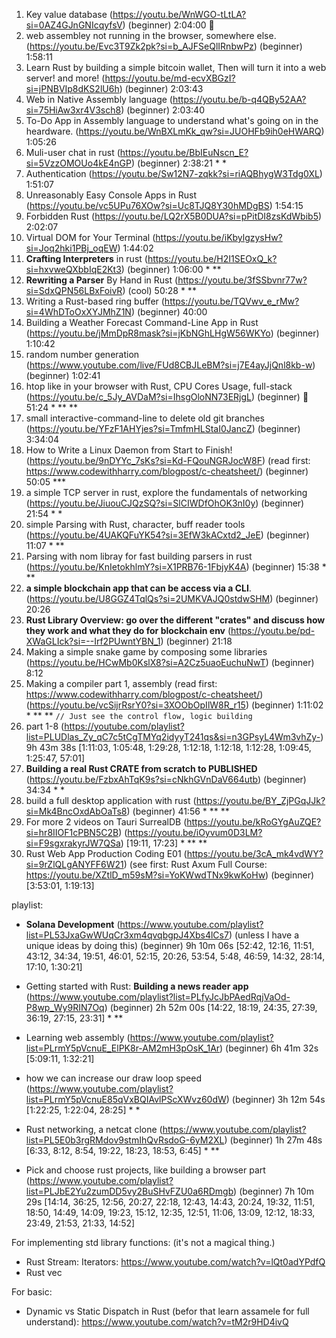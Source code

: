 1. Key value database (https://youtu.be/WnWGO-tLtLA?si=0AZ4GJnGNIcqyfsV) (beginner) 2:04:00 💛
2. web assembley not running in the browser, somewhere else. (https://youtu.be/Evc3T9Zk2pk?si=b_AJFSeQlIRnbwPz) (beginner) 1:58:11
3. Learn Rust by building a simple bitcoin wallet, Then will turn it into a web server! and more! (https://youtu.be/md-ecvXBGzI?si=jPNBVIp8dKS2lU6h) (beginner) 2:03:43
4. Web in Native Assembly language (https://youtu.be/b-q4QBy52AA?si=75HiAw3xr4V3sch8) (beginner) 2:03:40
5. To-Do App in Assembly language to understand what's going on in the heardware. (https://youtu.be/WnBXLmKk_qw?si=JUOHFb9ih0eHWARQ) 1:05:26
6. Muli-user chat in rust (https://youtu.be/BbIEuNscn_E?si=5VzzOMOUo4kE4nGP) (beginner) 2:38:21 * *
7. Authentication (https://youtu.be/Sw12N7-zqkk?si=riAQBhygW3Tdg0XL) 1:51:07
8. Unreasonably Easy Console Apps in Rust (https://youtu.be/vc5UPu76XOw?si=Uc8TJQ8Y30hMDgBS) 1:54:15
9. Forbidden Rust (https://youtu.be/LQ2rX5B0DUA?si=pPitDI8zsKdWbib5) 2:02:07
10. Virtual DOM for Your Terminal (https://youtu.be/iKbylgzysHw?si=Joq2hki1PBj_oqEW) 1:44:02
11. **Crafting Interpreters** in rust (https://youtu.be/H2I1SEOxQ_k?si=hxvweQXbbIqE2Kt3) (beginner) 1:06:00 * **
12. **Rewriting a Parser** By Hand in Rust (https://youtu.be/3fSSbvnr77w?si=SdxQPN56LBxFoivR) (cool) 50:28 * **
13. Writing a Rust-based ring buffer (https://youtu.be/TQVwv_e_rMw?si=4WhDToOxXYJMhZ1N) (beginner) 40:00
15. Building a Weather Forecast Command-Line App in Rust (https://youtu.be/jMmDpR8mask?si=jKbNGhLHgW56WKYo) (beginner) 1:10:42
16. random number generation (https://www.youtube.com/live/FUd8CBJLeBM?si=j7E4ayJjQnl8kb-w) (beginner) 1:02:41
17. htop like in your browser with Rust, CPU Cores Usage, full-stack (https://youtu.be/c_5Jy_AVDaM?si=IhsgOloNN73ERjgL) (beginner) 🤩 51:24 * ** **
18. small interactive-command-line to delete old git branches (https://youtu.be/YFzF1AHYjes?si=TmfmHLStaI0JancZ) (beginner) 3:34:04
19. How to Write a Linux Daemon from Start to Finish! (https://youtu.be/9nDYYc_7sKs?si=Kd-FQouNGRJocW8F) (read first: https://www.codewithharry.com/blogpost/c-cheatsheet/) (beginner) 50:05 ***
20. a simple TCP server in rust, explore the fundamentals of networking (https://youtu.be/JiuouCJQzSQ?si=SlCIWDfOhOK3nI0y) (beginner) 21:54 * *
21. simple Parsing with Rust, character, buff reader tools (https://youtu.be/4UAKQFuYK54?si=3EfW3kACxtd2_JeE) (beginner) 11:07 * **
22. Parsing with nom libray for fast building parsers in rust (https://youtu.be/KnIetokhlmY?si=X1PRB76-1FbjyK4A) (beginner) 15:38 * **
23. **a simple blockchain app that can be access via a CLI**. (https://youtu.be/U8GGZ4TqlQs?si=2UMKVAJQ0stdwSHM) (beginner) 20:26
24. **Rust Library Overview: go over the different "crates" and discuss how they work and what they do for blockchain env** (https://youtu.be/pd-XWaGLIck?si=--Irf2PUwntYBN_1) (beginner) 21:18
25. Making a simple snake game by composing some libraries (https://youtu.be/HCwMb0KslX8?si=A2Cz5uaoEuchuNwT) (beginner) 8:12
26. Making a compiler part 1, assembly (read first: https://www.codewithharry.com/blogpost/c-cheatsheet/) (https://youtu.be/vcSijrRsrY0?si=3XOObOpIlW8R_r15) (beginner) 1:11:02 * ** **  `// Just see the control flow, logic building`
27. part 1-8 (https://youtube.com/playlist?list=PLUDlas_Zy_qC7c5tCgTMYq2idyyT241qs&si=n3GPsyL4Wm3vhZy-) 9h 43m 38s [1:11:03, 1:05:48, 1:29:28, 1:12:18, 1:12:18, 1:12:28, 1:09:45, 1:25:47, 57:01]
28. **Building a real Rust CRATE from scratch to PUBLISHED** (https://youtu.be/FzbxAhTqK9s?si=cNkhGVnDaV664utb) (beginner) 34:34 * *
29. build a full desktop application with rust (https://youtu.be/BY_ZjPGqJJk?si=Mk4BncOxdAbOaTs8) (beginner) 41:56 * ** **
30. For more 2 videos on Tauri SurrealDB (https://youtu.be/kRoGYgAuZQE?si=hr8IIOF1cPBN5C2B) (https://youtu.be/iOyvum0D3LM?si=F9sgxrakyrJW7QSa) [19:11, 17:23] * ** **
31. Rust Web App Production Coding E01 (https://youtu.be/3cA_mk4vdWY?si=9rZlQLgANYFF6W21) (see first: Rust Axum Full Course: https://youtu.be/XZtlD_m59sM?si=YoKWwdTNx9kwKoHw) (beginner) [3:53:01, 1:19:13]

playlist:
- **Solana Development** (https://www.youtube.com/playlist?list=PL53JxaGwWUqCr3xm4qvqbgpJ4Xbs4lCs7) (unless I have a unique ideas by doing this) (beginner) 9h 10m 06s [52:42, 12:16, 11:51, 43:12, 34:34, 19:51, 46:01, 52:15, 20:26, 53:54, 5:48, 46:59, 14:32, 28:14, 17:10, 1:30:21]
- Getting started with Rust: **Building a news reader app** (https://www.youtube.com/playlist?list=PLfyJcJbPAedRqjVaOd-P8wp_Wy9RIN7Oq) (beginner) 2h 52m 00s [14:22, 18:19, 24:35, 27:39, 36:19, 27:15, 23:31] * **


- Learning web assembly (https://www.youtube.com/playlist?list=PLrmY5pVcnuE_ElPK8r-AM2mH3pOsK_1Ar) (beginner) 6h 41m 32s [5:09:11, 1:32:21]
- how we can increase our draw loop speed (https://www.youtube.com/playlist?list=PLrmY5pVcnuE85qVxBQIAvlPScXWvz60dW) (beginner) 3h 12m 54s [1:22:25, 1:22:04, 28:25] * *
- Rust networking, a netcat clone (https://www.youtube.com/playlist?list=PL5E0b3rgRMdov9stmIhQvRsdoG-6yM2XL) (beginner) 1h 27m 48s [6:33, 8:12, 8:54, 19:22, 18:23, 18:53, 6:45] * **
- Pick and choose rust projects, like building a browser part (https://www.youtube.com/playlist?list=PLJbE2Yu2zumDD5vy2BuSHvFZU0a6RDmgb) (beginner) 7h 10m 29s [14:14, 36:25, 12:56, 20:27, 22:18, 12:43, 14:43, 20:24, 19:32, 11:51, 18:50, 14:49, 14:09, 19:23, 15:12, 12:35, 12:51, 11:06, 13:09, 12:12, 18:33, 23:49, 21:53, 21:33, 14:52]


For implementing std library functions: (it's not a magical thing.)
- Rust Stream: Iterators: https://www.youtube.com/watch?v=lQt0adYPdfQ
- Rust vec


For basic:
- Dynamic vs Static Dispatch in Rust (befor that learn assamele for full understand): https://www.youtube.com/watch?v=tM2r9HD4ivQ
